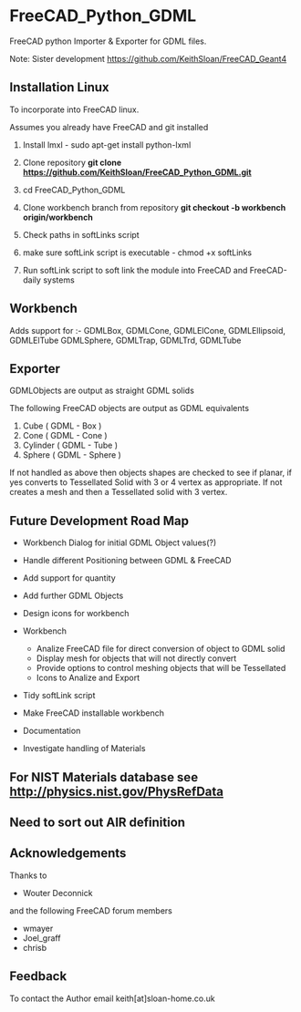 # FreeCAD_Python_GDML

FreeCAD python Importer & Exporter for GDML files.

Note: Sister development https://github.com/KeithSloan/FreeCAD_Geant4

## Installation Linux

To incorporate into FreeCAD linux.

Assumes you already have FreeCAD and git installed

1) Install lmxl - sudo apt-get install python-lxml

2) Clone repository **git clone https://github.com/KeithSloan/FreeCAD_Python_GDML.git**

3) cd FreeCAD_Python_GDML

4) Clone workbench branch from repository **git checkout -b workbench origin/workbench**

5) Check paths in softLinks script

6) make sure softLink script is executable - chmod +x softLinks

7) Run softLink script to soft link the module into FreeCAD and FreeCAD-daily systems

## Workbench

Adds support for :-
    GDMLBox, GDMLCone, GDMLElCone, GDMLEllipsoid, GDMLElTube
    GDMLSphere, GDMLTrap, GDMLTrd, GDMLTube

## Exporter

GDMLObjects are output as straight GDML solids

The following FreeCAD objects are output as GDML equivalents

1) Cube     ( GDML - Box )
2) Cone     ( GDML - Cone )
3) Cylinder ( GDML - Tube )
4) Sphere   ( GDML - Sphere )

If not handled as above then objects shapes are checked  to see if planar,
if yes converts to Tessellated Solid with 3 or 4 vertex as appropriate.
If not creates a mesh and then a Tessellated solid with 3 vertex. 
 
## Future Development Road Map

  * Workbench Dialog for initial GDML Object values(?)
  * Handle different Positioning between GDML & FreeCAD
  * Add support for quantity
  * Add further GDML Objects
  * Design icons for workbench

* Workbench
  * Analize FreeCAD file for direct conversion of object to GDML solid
  * Display mesh for objects that will not directly convert
  * Provide options to control meshing objects that will be Tessellated
  * Icons to Analize and Export
* Tidy softLink script
* Make FreeCAD installable workbench 
* Documentation
* Investigate handling of Materials

## For NIST Materials database see http://physics.nist.gov/PhysRefData

## Need to sort out AIR definition

## Acknowledgements

Thanks to

* Wouter Deconnick

and the following FreeCAD forum members

* wmayer
* Joel_graff
* chrisb

## Feedback

To contact the Author email keith[at]sloan-home.co.uk

